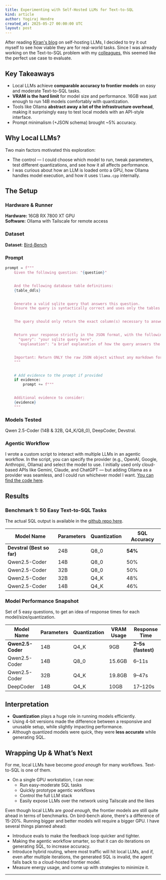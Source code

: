 ```yaml
---
title: Experimenting with Self-Hosted LLMs for Text-to-SQL
kind: article
author: Yogiraj Hendre
created_at: 2025-05-27 00:00:00 UTC
layout: post
---
```


After reading [Kiran's blog](https://blog.nilenso.com/blog/2025/05/06/local-llm-setup/) on self-hosting LLMs, I decided to try it out myself to see how viable they are for real-world tasks. Since I was already working on the Text-to-SQL problem with my [colleagues](https://blog.nilenso.com/blog/2025/04/30/exploring-text-to-sql/), this seemed like the perfect use case to evaluate.


## Key Takeaways


- Local LLMs achieve **comparable accuracy to frontier models** on easy and moderate Text-to-SQL tasks.
- **VRAM is the hard limit** for model size and performance. 16GB was just enough to run 14B models comfortably with quantization.
- Tools like Ollama **abstract away a lot of the infrastructure overhead**, making it surprisingly easy to test local models with an API-style interface.
- Prompt minimalism (+JSON schema) brought ~5% accuracy.


## Why Local LLMs?

Two main factors motivated this exploration:
- The control — I could choose which model to run, tweak parameters, test different quantizations, and see how it all affects performance.
- I was curious about how an LLM is loaded onto a GPU, how Ollama handles model execution, and how it uses `llama.cpp` internally.



## The Setup


### Hardware & Runner  


**Hardware:** 16GB RX 7800 XT GPU  
**Software:** Ollama with Tailscale for remote access


### Dataset  


**Dataset**: [Bird-Bench](https://bird-bench.github.io/)


### Prompt


```python
prompt = f"""
    Given the following question: "{question}"


    And the following database table definitions:
    {table_ddls}


    Generate a valid sqlite query that answers this question.
    Ensure the query is syntactically correct and uses only the tables and columns defined above.


    The query should only return the exact column(s) necessary to answer the question. Avoid including extra data unless it's the answer.


    Return your response strictly in the JSON format, with the following fields:
      "query": "your sqlite query here",
      "explanation": "a brief explanation of how the query answers the question"


    Important: Return ONLY the raw JSON object without any markdown formatting, code blocks, or additional text.
    """


    # Add evidence to the prompt if provided
    if evidence:
        prompt += f"""


    Additional evidence to consider:
    {evidence}
    """


```


### Models Tested  


Qwen 2.5-Coder (14B & 32B, Q4_K/Q8_0), DeepCoder, Devstral.


### Agentic Workflow


I wrote a custom script to interact with multiple LLMs in an agentic workflow. In the script, you can specify the provider (e.g., OpenAI, Google, Anthropic, Ollama) and select the model to use. I initially used only cloud-based APIs like Gemini, Claude, and ChatGPT — but adding Ollama as a provider was seamless, and I could run whichever model I want. [You can find the code here](https://github.com/nilenso/agentic-sql-generator).


## Results

### Benchmark 1: 50 Easy Text-to-SQL Tasks


The actual SQL output is available in the [github repo here](https://github.com/nilenso/agentic-sql-generator).


| Model Name | Parameters | Quantization | SQL Accuracy |
| --- | --- | --- | --- |
| **Devstral (Best so far)** | 24B | Q8_0 | **54%** |
| Qwen2.5-Coder | 14B | Q8_0 | 50% |
| Qwen2.5-Coder | 32B | Q8_0 | 50% |
| Qwen2.5-Coder | 32B | Q4_K | 48% |
| Qwen2.5-Coder | 14B | Q4_K | 46% |




### Model Performance Snapshot


Set of 5 easy questions, to get an idea of response times for each model/size/quantization.


| Model Name | Parameters | Quantization | VRAM Usage | Response Time |
| --- | --- | --- | --- | --- |
| **Qwen2.5-Coder** | 14B | Q4_K | 9GB | **2–5s (fastest)** |
| Qwen2.5-Coder | 14B | Q8_0 | 15.6GB | 6–11s |
| Qwen2.5-Coder | 32B | Q4_K | 19.8GB | 9–47s |
| DeepCoder | 14B | Q4_K | 10GB | 17–120s |


## Interpretation


- **Quantization** plays a huge role in running models efficiently.
- Using 4-bit versions made the difference between a responsive and unusable setup, while slightly impacting performance.
- Although quantized models were quick, they were **less accurate** while generating SQL.

## Wrapping Up & What’s Next

For me, local LLMs have become *good enough* for many workflows. Text-to-SQL is one of them.

- On a single GPU workstation, I can now:
  - Run easy-moderate SQL tasks
  - Quickly prototype agentic workflows
  - Control the full LLM stack
  - Easily expose LLMs over the network using Tailscale and the likes

Even though local LLMs are *good enough*, the frontier models are still quite ahead in terms of benchmarks. On bird-bench alone, there's a difference of 15-20%. Running bigger and better models will require a bigger GPU. I have several things planned ahead:

- Introduce evals to make the feedback loop quicker and tighter.
- Making the agentic workflow smarter, so that it can do iterations on generating SQL, to increase accuracy.
- Introduce hybrid routing, where most traffic will hit local LLMs, and if, even after multiple iterations, the generated SQL is invalid, the agent falls back to a cloud-hosted frontier model.
- Measure energy usage, and come up with strategies to minimize it.





---


